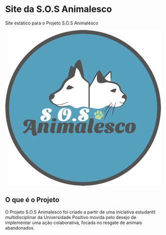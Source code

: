 # Site da S.O.S Animalesco 

Site estático para o Projeto S.O.S Animalesco

<img src="images/logo/logo-azul.png" alt="Logo Projeto S.O.S Animalesco">


## O que é o Projeto

O Projeto S.O.S Animalesco foi criado a partir de uma iniciativa estudantil 
multidisciplinar da Universidade Positivo movida pelo desejo de implementar uma ação
colaborativa, focada no resgate de animais abandonados.

